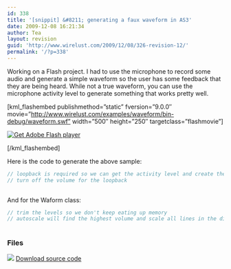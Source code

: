 ```yaml
---
id: 338
title: '[snippit] &#8211; generating a faux waveform in AS3'
date: 2009-12-08 16:21:34
author: Tea
layout: revision
guid: 'http://www.wirelust.com/2009/12/08/326-revision-12/'
permalink: '/?p=338'
---
```


Working on a Flash project. I had to use the microphone to record some audio and generate a simple waveform so the user has some feedback that they are being heard. While not a true waveform, you can use the microphone activity level to generate something that works pretty well.

\[kml\_flashembed publishmethod=”static” fversion=”9.0.0″ movie=”http://www.wirelust.com/examples/waveform/bin-debug/waveform.swf” width=”500″ height=”250″ targetclass=”flashmovie”\]

[![Get Adobe Flash player](http://www.adobe.com/images/shared/download_buttons/get_flash_player.gif)](http://adobe.com/go/getflashplayer)

\[/kml\_flashembed\]

Here is the code to generate the above sample:

```actionscript
// loopback is required so we can get the activity level and create the waveform. - so stupid
// turn off the volume for the loopback
 
```

And for the Waform class:

```actionscript
// trim the levels so we don't keep eating up memory
// autoscale will find the highest volume and scale all lines in the display accordingly.
 
```

### Files

[![](http://www.wirelust.com/img/famfamicons/icons/page_white_put.png)](http://www.wirelust.com/examples/waveform/waveform.zip) [Download source code](http://www.wirelust.com/examples/waveform/waveform.zip)